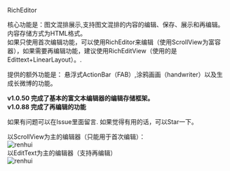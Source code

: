 RichEditor 

核心功能是：图文混排展示,支持图文混排的内容的编辑、保存、展示和再编辑。内容存储方式为HTML格式。<br>如果只使用首次编辑功能，可以使用RichEditor来编辑（使用ScrollView为富容器），如果需要再编辑功能，建议使用RichEditView（使用的是Edittext+LinearLayout）。.

提供的额外功能是： 悬浮式ActionBar（FAB）,涂鸦画画（handwriter）以及生成长微博的功能。

<b>v1.0.50   完成了基本的富文本编辑器的编辑存储框架。</b> <br>
<b>v1.0.88   完成了再编辑的功能</b>

 如果有问题可以在Issue里面留言. 如果觉得有用的话，可以Star一下。

以ScrollView为主的编辑器（只能用于首次编辑）：<br>
![renhui](https://github.com/renhui/RichEditor/blob/master/screenshot/device-2016-03-10-145401.png)
<br>
以EditText为主的编辑器（支持再编辑）<br>
![renhui](https://github.com/renhui/RichEditor/blob/master/screenshot/device-2016-03-10-145788.png)





